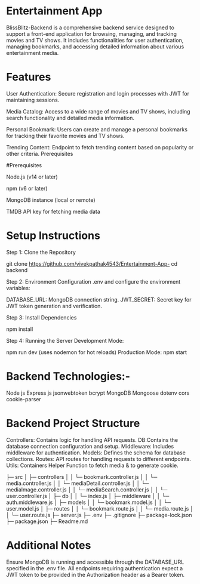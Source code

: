 # Entertainment App

BlissBlitz-Backend is a comprehensive backend service designed to support a front-end application for browsing, managing, and tracking movies and TV shows. It includes functionalities for user authentication, managing bookmarks, and accessing detailed information about various entertainment media.

# Features

User Authentication: Secure registration and login processes with JWT for maintaining sessions.

Media Catalog: Access to a wide range of movies and TV shows, including search functionality and detailed media information.

Personal Bookmark: Users can create and manage a personal bookmarks for tracking their favorite movies and TV shows.

Trending Content: Endpoint to fetch trending content based on popularity or other criteria.
Prerequisites

#Prerequisites

Node.js (v14 or later)

npm (v6 or later)

MongoDB instance (local or remote)

TMDB API key for fetching media data

# Setup Instructions

Step 1: Clone the Repository

git clone https://github.com/vivekpathak4543/Entertainment-App-
cd backend

Step 2: Environment Configuration
.env and configure the environment variables:

DATABASE_URL: MongoDB connection string.
JWT_SECRET: Secret key for JWT token generation and verification.

Step 3: Install Dependencies

npm install

Step 4: Running the Server Development Mode:

npm run dev (uses nodemon for hot reloads)
Production Mode: npm start

# Backend Technologies:-

Node js
Express js
jsonwebtoken
bcrypt
MongoDB
Mongoose
dotenv
cors
cookie-parser

# Backend Project Structure

Controllers: Contains logic for handling API requests.
DB:Contains the database connection configuration and setup.
Middleware: Includes middleware for authentication.
Models: Defines the schema for database collections.
Routes: API routes for handling requests to different endpoints.
Utils: Containers Helper Function to fetch media & to generate cookie.

├─ src
│ ├─ controllers
│ │ └─ bookmark.controller.js
│ │ └─ media.controller.js
│ │ └─ mediaDetail.controller.js
│ │ └─ mediaImage.controller.js
│ │ └─ mediaSearch.controller.js
│ │ └─ user.controller.js
│ ├─ db
│ │ └─ index.js
│ ├─ middleware
│ │ └─ auth.middleware.js
│ ├─ models
│ │ └─ bookmark.model.js
│ │ └─ user.model.js
│ ├─ routes
│ │ └─ bookmark.route.js
│ │ └─ media.route.js
│ │ └─ user.route.js
├─ server.js
├─ .env
├─ .gitignore
├─ package-lock.json
├─ package.json
├─ Readme.md

# Additional Notes

Ensure MongoDB is running and accessible through the DATABASE_URL specified in the .env file.
All endpoints requiring authentication expect a JWT token to be provided in the Authorization header as a Bearer token.
